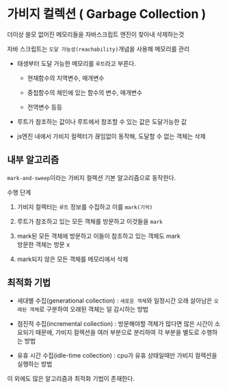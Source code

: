 # 가비지 컬렉션 ( Garbage Collection )

더이상 쓸모 없어진 메모리들을 자바스크립트 엔진이 찾아내 삭제하는것

자바 스크립트는 `도달 가능성(reachability)`개념을 사용해 메모리를 관리

- 태생부터 도달 가능한 메모리를 `루트`라고 부른다.

  - 현재함수의 지역변수, 매개변수
  - 중첩함수의 체인에 있는 함수의 변수, 매개변수

  - 전역변수 등등

- 루트가 참조하는 값이나 루트에서 참조할 수 있는 값은 도달가능한 값

- js엔진 내에서 가비지 컬렉터가 끊임없이 동작해, 도달할 수 없는 객체는 삭제

## 내부 알고리즘

`mark-and-sweep`이라는 가비지 컬렉션 기본 알고리즘으로 동작한다.

수행 단계

1. 가비지 컬렉터는 `루트` 정보를 수집하고 이를 `mark(기억)`

1. 루트가 참조하고 있는 모든 객체를 방문하고 이것들을 `mark`
1. mark된 모든 객체에 방문하고 이들이 참조하고 있는 객체도 mark
   <br>방문한 객체는 방문 x
1. mark되지 않은 모든 객체를 메모리에서 삭제

## 최적화 기법

- 세대별 수집(generational collection) : `새로운 객체`와 일정시간 오래 살아남은 `오래된 객체`로 구분하여 오래된 객체는 덜 감시하는 방법

- 점진적 수집(incremental collection) : 방문해야할 객체가 많다면 많은 시간이 소요되기 때문에, 가비지 컬렉션을 여러 부분으로 분리하여 각 부분을 별도로 수행하는 방법

- 유휴 시간 수집(idle-time collection) : cpu가 유휴 상태일때만 가비지 컬렉션을 실행하는 방법

이 외에도 많은 알고리즘과 최적화 기법이 존재한다.
